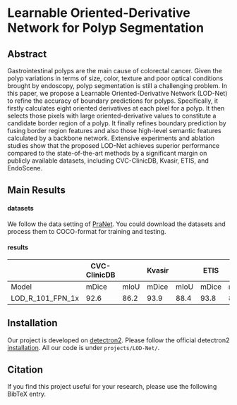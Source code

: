 # Learnable Oriented-Derivative Network for Polyp Segmentation

## Abstract

Gastrointestinal polyps are the main cause of colorectal cancer.  Given the polyp variations in terms of size, color, texture and poor optical conditions brought by endoscopy, polyp segmentation is still a challenging problem. In this paper, we propose a Learnable Oriented-Derivative Network (LOD-Net) to refine the accuracy of boundary predictions for polyps. Specifically, it firstly calculates eight oriented derivatives at each pixel for a polyp. It then selects those pixels with large oriented-derivative values to constitute a candidate border region of a polyp. It finally refines boundary prediction by fusing border region features and also those high-level semantic features calculated by a backbone network. Extensive experiments and ablation studies show that the proposed LOD-Net achieves superior performance compared to the state-of-the-art methods by a significant margin on publicly available datasets, including CVC-ClinicDB, Kvasir, ETIS, and EndoScene. 


## Main Results

#### datasets

We follow the data setting of [PraNet](https://github.com/DengPingFan/PraNet). You could download the datasets and process them to COCO-format for training and testing.

#### results
|                     |CVC-ClinicDB|    |       Kvasir|       |        ETIS|        |     EndoScene |    |
|---------------------|-----------|---------|-----------|---------|----------|----------|----------|----------|
|Model                |  mDice    |  mIoU   |  mDice   |  mIoU   |  mDice   |  mIoU   |  mDice   |  mIoU   |
| LOD_R_101_FPN_1x    |   92.6   |  86.2   |   93.9   |   88.4  |   93.8   |   88.4  |   95.7   |   91.7  |



## Installation

Our project is developed on [detectron2](https://github.com/facebookresearch/detectron2). Please follow the official detectron2 [installation](https://github.com/facebookresearch/detectron2/blob/master/INSTALL.md). All our code is under `projects/LOD-Net/`. 

## Citation

If you find this project useful for your research, please use the following BibTeX entry.

